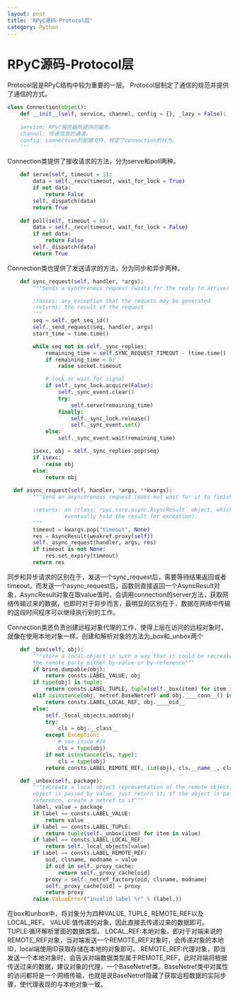 ```yaml
---
layout: post
title: 'RPyC源码-Protocol层'
category: Python
---
```


# RPyC源码-Protocol层
Protocol层是RPyC结构中较为重要的一层。 Protocol层制定了通信的规范并提供了通信的方式。

```python
class Connection(object):
	def __init__(self, service, channel, config = {}, _lazy = False):
	'''
	service: RPyC服务器所提供的服务。
	channel: 传递信息的通道。
	config: connection的配置文件，规定了connection的行为。
	'''
```

Connection类提供了接收请求的方法，分为serve和poll两种。

```python
	def serve(self, timeout = 1):
		data = self._recv(timeout, wait_for_lock = True)
        if not data:
            return False
        self._dispatch(data)
        return True
        
    def poll(self, timeout = 0):
        data = self._recv(timeout, wait_for_lock = False)
        if not data:
            return False
        self._dispatch(data)
        return True
```

Connection类也提供了发送请求的方法，分为同步和异步两种。

```python
	def sync_request(self, handler, *args):
        """Sends a synchronous request (waits for the reply to arrive)

        :raises: any exception that the requets may be generated
        :returns: the result of the request
        """
        seq = self._get_seq_id()
        self._send_request(seq, handler, args)
        start_time = time.time()

        while seq not in self._sync_replies:
            remaining_time = self.SYNC_REQUEST_TIMEOUT - (time.time() - start_time)
            if remaining_time < 0:
                raise socket.timeout

            # lock or wait for signal
            if self._sync_lock.acquire(False):
                self._sync_event.clear()
                try:
                    self.serve(remaining_time)
                finally:
                    self._sync_lock.release()
                    self._sync_event.set()
            else:
                self._sync_event.wait(remaining_time)

        isexc, obj = self._sync_replies.pop(seq)
        if isexc:
            raise obj
        else:
            return obj
            
  def async_request(self, handler, *args, **kwargs):
        """Send an asynchronous request (does not wait for it to finish)

        :returns: an :class:`rpyc.core.async.AsyncResult` object, which will
                  eventually hold the result (or exception)
        """
        timeout = kwargs.pop("timeout", None)
        res = AsyncResult(weakref.proxy(self))
        self._async_request(handler, args, res)
        if timeout is not None:
            res.set_expiry(timeout)
        return res
```

同步和异步请求的区别在于，发送一个sync_request后，需要等待结果返回或者timeout。而发送一个async_request后，函数则直接返回一个AsyncResult对象，AsyncResult对象在取value值时，会调用connection的server方法，获取网络传输过来的数据，也即时对于异步而言，最明显的区别在于，数据在网络中传输的这段时间程序可以继续执行别的工作。

Connection类还负责创建远程对象代理的工作，使得上层在访问的远程对象时，就像在使用本地对象一样。创建和解析对象的方法为_box和_unbox两个

```python
	def _box(self, obj):
        """store a local object in such a way that it could be recreated on
        the remote party either by-value or by-reference"""
        if brine.dumpable(obj):
            return consts.LABEL_VALUE, obj
        if type(obj) is tuple:
            return consts.LABEL_TUPLE, tuple(self._box(item) for item in obj)
        elif isinstance(obj, netref.BaseNetref) and obj.____conn__() is self:
            return consts.LABEL_LOCAL_REF, obj.____oid__
        else:
            self._local_objects.add(obj)
            try:
                cls = obj.__class__
            except Exception:
                # see issue #16
                cls = type(obj)
            if not isinstance(cls, type):
                cls = type(obj)
            return consts.LABEL_REMOTE_REF, (id(obj), cls.__name__, cls.__module__)

    def _unbox(self, package):
        """recreate a local object representation of the remote object: if the
        object is passed by value, just return it; if the object is passed by
        reference, create a netref to it"""
        label, value = package
        if label == consts.LABEL_VALUE:
            return value
        if label == consts.LABEL_TUPLE:
            return tuple(self._unbox(item) for item in value)
        if label == consts.LABEL_LOCAL_REF:
            return self._local_objects[value]
        if label == consts.LABEL_REMOTE_REF:
            oid, clsname, modname = value
            if oid in self._proxy_cache:
                return self._proxy_cache[oid]
            proxy = self._netref_factory(oid, clsname, modname)
            self._proxy_cache[oid] = proxy
            return proxy
        raise ValueError("invalid label %r" % (label,))
```

在box和unbox中，将对象分为四种VALUE, TUPLE, REMOTE_REF以及LOCAL_REF。
VALUE:值传递的对象，因此直接去传递过来的数据即可。
TUPLE:循环解析里面的数据类型。
LOCAL_REF:本地对象，即对于对端来说的REMOTE_REF对象，当对端发送一个REMOTE_REF对象时，会传递对象的本地ID，local端使用ID获取存储在本地的对象即可。
REMOTE_REF:代理对象，即当发送一个本地对象时，会告诉对端数据类型属于REMOTE_REF，此时对端将根据传送过来的数据，建议对象的代理，一个BaseNetref类。BaseNetref类中对属性的访问都将是一个网络传输，也就是说BaseNetref隐藏了获取远程数据的实际步骤，使代理表现的与本地对象一致。